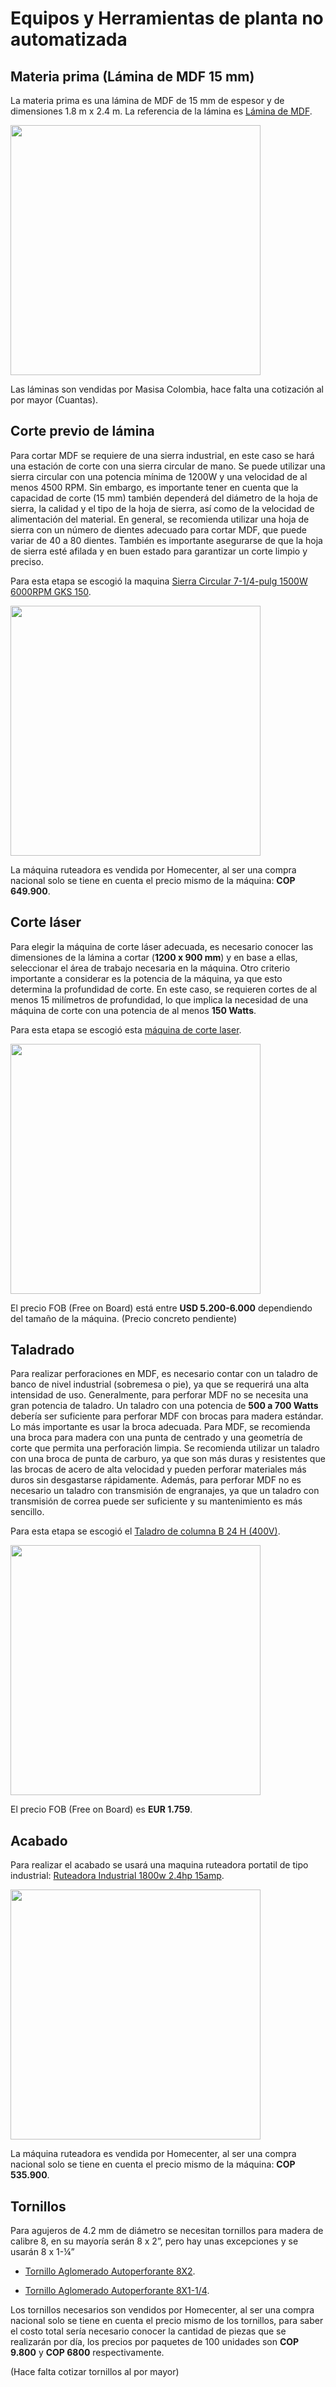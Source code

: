 # Equipos y Herramientas de planta no automatizada

## Materia prima (Lámina de MDF 15 mm) 

La materia prima es una lámina de MDF de 15 mm de espesor y de dimensiones 1.8 m x 2.4 m. La referencia de la lámina es [Lámina de MDF](https://colombia.masisa.com/producto/mdf/).

<img src="https://i.ebayimg.com/images/g/pq0AAOSwDWVgEWoS/s-l1600.jpg" width="400">

Las láminas son vendidas por Masisa  Colombia, hace falta una cotización al por mayor (Cuantas).

<!-- -------------------------------------------------------------------------------------------------------------------------------------------------------- -->
## Corte previo de lámina 

Para cortar MDF se requiere de una sierra industrial, en este caso se hará una estación de corte con una sierra circular de mano. Se puede utilizar una sierra circular con una potencia mínima de 1200W y una velocidad de al menos 4500 RPM. Sin embargo, es importante tener en cuenta que la capacidad de corte (15 mm) también dependerá del diámetro de la hoja de sierra, la calidad y el tipo de la hoja de sierra, así como de la velocidad de alimentación del material. En general, se recomienda utilizar una hoja de sierra con un número de dientes adecuado para cortar MDF, que puede variar de 40 a 80 dientes. También es importante asegurarse de que la hoja de sierra esté afilada y en buen estado para garantizar un corte limpio y preciso.

Para esta etapa se escogió la maquina [Sierra Circular 7-1/4-pulg 1500W 6000RPM GKS 150](https://homecenterco.scene7.com/is/image/SodimacCO/358623_1?fmt=jpg&fit=fit,1&wid=420&hei=420).

<img src="https://homecenterco.scene7.com/is/image/SodimacCO/358623_1?fmt=jpg&fit=fit,1&wid=420&hei=420" width="400">

La máquina ruteadora es vendida por Homecenter, al ser una compra nacional solo se tiene en cuenta el precio mismo de la máquina: **COP 649.900**.  

<!-- -------------------------------------------------------------------------------------------------------------------------------------------------------- -->
## Corte láser

Para elegir la máquina de corte láser adecuada, es necesario conocer las dimensiones de la lámina a cortar (**1200 x 900 mm**) y en base a ellas, seleccionar el área 
de trabajo necesaria en la máquina. Otro criterio importante a considerar es la potencia de la máquina, ya que esto determina la profundidad de corte. En este caso, 
se requieren cortes de al menos 15 milímetros de profundidad, lo que implica la necesidad de una máquina de corte con una potencia de al menos **150 Watts**.

Para esta etapa se escogió esta [máquina de corte laser](https://es.made-in-china.com/co_starmacnc/product_Over-15mm-Thickness-MDF-Wood-Acrylic-Cutting-Laser-Cutting-Machine-with-150W_eguhionyy.html).

<img src="https://image.made-in-china.com/43f34j00qwlTPuGIvWzD/Over-15mm-Thickness-MDF-Wood-Acrylic-Cutting-Laser-Cutting-Machine-with-150W.webp" width="400">

El precio FOB (Free on Board) está entre **USD 5.200-6.000** dependiendo del tamaño de la máquina. 
(Precio concreto pendiente)

<!-- -------------------------------------------------------------------------------------------------------------------------------------------------------- -->
## Taladrado

Para realizar perforaciones en MDF, es necesario contar con un taladro de banco de nivel industrial (sobremesa o pie), ya que se requerirá una alta intensidad de uso. 
Generalmente, para perforar MDF no se necesita una gran potencia de taladro. Un taladro con una potencia de **500 a 700 Watts** debería ser suficiente para perforar MDF 
con brocas para madera estándar. Lo más importante es usar la broca adecuada. Para MDF, se recomienda una broca para madera con una punta de centrado y una geometría 
de corte que permita una perforación limpia. Se recomienda utilizar un taladro con una broca de punta de carburo, ya que son más duras y resistentes que las brocas de 
acero de alta velocidad y pueden perforar materiales más duros sin desgastarse rápidamente. Además, para perforar MDF no es necesario un taladro con transmisión de 
engranajes, ya que un taladro con transmisión de correa puede ser suficiente y su mantenimiento es más sencillo.

Para esta etapa se escogió el [Taladro de columna B 24 H (400V)](https://www.aslak.es/metal/3020243-taladro-de-columna-b-24-h-400v.html).

<img src="https://www.toolnation.com/media/catalog/product/cache/2b5ad9b52c405c83df66a3873c580358/7/1/1671192/719072/optidrill-b24h-bench-drill-850-watt.jpg" width="400">

El precio FOB (Free on Board) es **EUR 1.759**.

<!-- -------------------------------------------------------------------------------------------------------------------------------------------------------- -->
## Acabado

Para realizar el acabado se usará una maquina ruteadora portatil de tipo industrial:
[Ruteadora Industrial 1800w 2.4hp 15amp](https://www.homecenter.com.co/homecenter-co/product/336547/ruteadora-industrial-24hp-1800w-15amp-vv/336547/).

<img src="https://homecenterco.scene7.com/is/image/SodimacCO/336547_1?fmt=jpg&fit=fit,1&wid=420&hei=420" width="400">

La máquina ruteadora es vendida por Homecenter, al ser una compra nacional solo se tiene en cuenta el precio mismo de la máquina: **COP 535.900**.  

<!-- -------------------------------------------------------------------------------------------------------------------------------------------------------- -->
## Tornillos

Para agujeros de 4.2 mm de diámetro se necesitan tornillos para madera de calibre 8, en su mayoría serán 8 x 2”, pero hay unas excepciones y se usarán 8 x 1-¼”

- [Tornillo Aglomerado Autoperforante 8X2](https://www.homecenter.com.co/homecenter-co/product/86579/tornillo-aglomerado-autoperforante-8x2-100un/86579/).

- [Tornillo Aglomerado Autoperforante 8X1-1/4](https://www.homecenter.com.co/homecenter-co/product/86575/tornillo-aglomerado-autoperforante-8x1-1-4-100un/86575/).

Los tornillos necesarios son vendidos por Homecenter, al ser una compra nacional solo se tiene en cuenta el precio mismo de los tornillos, para saber el costo total
sería necesario conocer la cantidad de piezas que se realizarán por día, los precios por paquetes de 100 unidades son **COP 9.800** y **COP 6800** respectivamente.

(Hace falta cotizar tornillos al por mayor)
